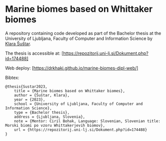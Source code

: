 # Marine biomes based on Whittaker biomes

A repository containing code developed as part of the Bachelor thesis at the University of Ljubljana, Faculty of Computer and Information Science by [Klara Šuštar](https://github.com/drKhaki).

The thesis is accessible at:
[https://repozitorij.uni-lj.si/Dokument.php?id=174488]

Web deploy:
[https://drkhaki.github.io/marine-biomes-dipl-web/]

Bibtex:
```
@thesis{Sustar2023,
    title = {Marine biomes based on Whittaker biomes},
    author = {Šuštar, Klara},
    year = {2023},
    school = {University of Ljubljana, Faculty of Computer and Information Science},
    type = {Bachelor thesis},
    address = {Ljubljana, Slovenia},
    note = {Mentor: Ciril Bohak, Language: Slovenian, Slovenian title: Morski biomi po vzoru Whittakerjevih biomov},
    url = {https://repozitorij.uni-lj.si/Dokument.php?id=174488}
}
```
